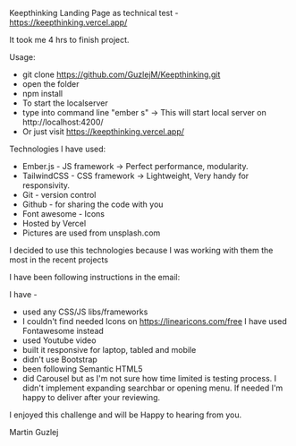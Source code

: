 Keepthinking Landing Page as technical test - https://keepthinking.vercel.app/

It took me 4 hrs to finish project.

Usage:

- git clone https://github.com/GuzlejM/Keepthinking.git
- open the folder
- npm install 
- To start the localserver
- type into command line "ember s"  -> This will start local server on http://localhost:4200/
- Or just visit https://keepthinking.vercel.app/

Technologies I have used:

- Ember.js - JS framework -> Perfect performance, modularity.
- TailwindCSS - CSS framework -> Lightweight, Very handy for responsivity.
- Git - version control 
- Github - for sharing the code with you
- Font awesome - Icons
- Hosted by Vercel
- Pictures are used from unsplash.com

I decided to use this technologies because I was working with them the most in the recent projects

I have been following instructions in the email:

I have -
- used any CSS/JS libs/frameworks
- I couldn't find needed Icons on https://linearicons.com/free I have used Fontawesome instead
- used Youtube video
- built it responsive for laptop, tabled and mobile
- didn't use Bootstrap
- been following Semantic HTML5
- did Carousel but as I'm not sure how time limited is testing process. 
  I didn't implement expanding searchbar or opening menu. If needed I'm happy to deliver after your reviewing.

I enjoyed this challenge and will be Happy to hearing from you.

Martin Guzlej


